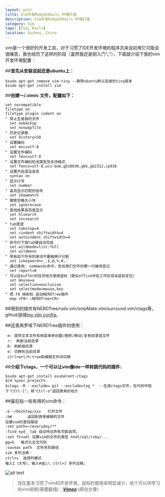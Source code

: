 ```yaml
---
layout: post
title: Vim开发RubyOnRails 环境打造
description: Vim开发RubyOnRails 环境打造
category: Vim
tags: [Vim, Rails]
location: Suzhou, China
---
```


vim是一个很好的开发工具，对于习惯了IDE开发环境的程序员来说初用它可能会很痛苦，我也经历了这样的阶段（虽然我还是刚入门^_^），下面就介绍下我的vim开发环境配置：

##**首先从安装说起还是ubuntu上：** 

    $sudo apt-get remove vim-tiny --删除ubuntu默认安装的tiny版本
    $sudo apt-get install vim
##**创建～/.vimrc 文件，配置如下：**

	set nocompatible
	filetype on
	filetype plugin indent on
	" 禁止生成临时文件
	  set nobackup
	  set noswapfile
	" 历史记录数
	  set history=50
	" 设置编码  
	  set enc=utf-8  
	" 设置文件编码  
	  set fenc=utf-8  
	" 设置文件编码检测类型及支持格式  
	  set fencs=utf-8,ucs-bom,gb18030,gbk,gb2312,cp936  
	" 设置开启语法高亮  
	  syntax on  
	" 显示行号  
	  set number  
	" 高亮显示匹配的括号
	  set showmatch
	" 搜索忽略大小写
	  set ignorecase  
	" 查找结果高亮度显示  
	  set hlsearch
	  set incsearch
	" tab宽度  
	  set tabstop=4  
	  set cindent shiftwidth=4  
	  set autoindent shiftwidth=4  
	" 命令行下按tab键自动完成
	  set wildmode=list:full
	  set wildmenu
	" 带有如下符号的单词不要被换行分割
	  set iskeyword+=_,$,@,%,#,-
	" 通过使用: commands命令，告诉我们文件的哪一行被改变过
	  set report=0
	" 可以在buffer的任何地方使用鼠标（类似office中在工作区双击鼠标定位）
	  set mouse=a
	  set selection=exclusive
	  set selectmode=mouse,key
	" 把 F8 映射到 启动NERDTree插件
	  map <F8> :NERDTree<CR>  

##用到的插件有NERDTree/rails.vim/snipMate.vim/surround.vim/ctags等，github链接[my vim config][1]。

##这里再罗嗦下NERDTree插件的使用：

     m: 提供文本文件系统菜单来创建/删除/移动/复制目录或文件
     r:  刷新当前目录
     R: 刷新根目录
     e: 切换到当前目录
     ctrl+w+l/h:tree和编辑文件间切换

##**介绍下ctags，一个可以让vim像ide一样转跳代码的插件:**

    $sudo apt-get install exuberant-ctags
    $cd %your_project%
    $ctags -R --exclude=.git --exclude=log *  --生成ctags文件，在代码中按下"Ctrl-]"。用"Ctrl-o"退回原来的地方

##最后贴一些有用的vim命令：

    :e ~/Desktop/xxx   打开文件
    :b#       返回到原来编辑的文件
    设置vim的查找路径
    :set path=~/everyday/**
    :find eyd_ tab 自动呼出所有可能选项。
    :set ft=xml 设置vim的文件的类型 html/sql/ruby/...
    gg=G   格式化全文代码
    :saveas path  文件另存路径
    vim 多列注释：
    ctrl+v  选择列模式
    输入I（大写），输入#或//，ctrl+[ 多列注释。
![alt text][2]    

> 现在基本习惯了vim的开发环境，鼠标的使用率明显减少，给个可以供学习的vim视频(需要翻墙)：[***Vimeo***][3]  (原创文章)

[1]: https://github.com/tim-tang/vim "vim"
[2]: http://cms.everyday-cn.com/system/pictures/912/medium_Screenshot%20at%202011-10-25%2011:00:08.png?1319511830 "vim"
[3]: http://vimeo.com/6332848 "vimcast"
